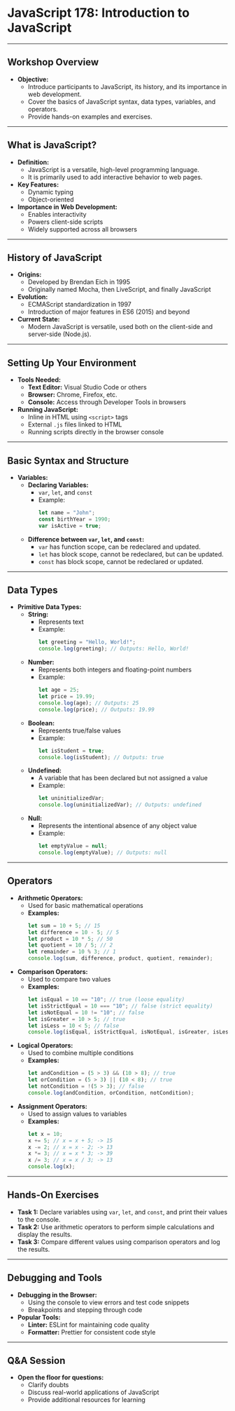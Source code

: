 # JavaScript 178: Introduction to JavaScript

---

## Workshop Overview
- **Objective:**
  - Introduce participants to JavaScript, its history, and its importance in web development.
  - Cover the basics of JavaScript syntax, data types, variables, and operators.
  - Provide hands-on examples and exercises.

---

## What is JavaScript?
- **Definition:**
  - JavaScript is a versatile, high-level programming language.
  - It is primarily used to add interactive behavior to web pages.
- **Key Features:**
  - Dynamic typing
  - Object-oriented
- **Importance in Web Development:**
  - Enables interactivity
  - Powers client-side scripts
  - Widely supported across all browsers

---

## History of JavaScript
- **Origins:**
  - Developed by Brendan Eich in 1995
  - Originally named Mocha, then LiveScript, and finally JavaScript
- **Evolution:**
  - ECMAScript standardization in 1997
  - Introduction of major features in ES6 (2015) and beyond
- **Current State:**
  - Modern JavaScript is versatile, used both on the client-side and server-side (Node.js).

---

## Setting Up Your Environment
- **Tools Needed:**
  - **Text Editor:** Visual Studio Code or others
  - **Browser:** Chrome, Firefox, etc.
  - **Console:** Access through Developer Tools in browsers
- **Running JavaScript:**
  - Inline in HTML using `<script>` tags
  - External `.js` files linked to HTML
  - Running scripts directly in the browser console

---

## Basic Syntax and Structure
- **Variables:**
  - **Declaring Variables:**
    - `var`, `let`, and `const`
    - Example: 
      ```javascript
      let name = "John";
      const birthYear = 1990;
      var isActive = true;
      ```
  - **Difference between `var`, `let`, and `const`:**
    - `var` has function scope, can be redeclared and updated.
    - `let` has block scope, cannot be redeclared, but can be updated.
    - `const` has block scope, cannot be redeclared or updated.

---

## Data Types
- **Primitive Data Types:**
  - **String:**
    - Represents text
    - Example: 
      ```javascript
      let greeting = "Hello, World!";
      console.log(greeting); // Outputs: Hello, World!
      ```
  - **Number:**
    - Represents both integers and floating-point numbers
    - Example:
      ```javascript
      let age = 25;
      let price = 19.99;
      console.log(age); // Outputs: 25
      console.log(price); // Outputs: 19.99
      ```
  - **Boolean:**
    - Represents true/false values
    - Example:
      ```javascript
      let isStudent = true;
      console.log(isStudent); // Outputs: true
      ```
  - **Undefined:**
    - A variable that has been declared but not assigned a value
    - Example:
      ```javascript
      let uninitializedVar;
      console.log(uninitializedVar); // Outputs: undefined
      ```
  - **Null:**
    - Represents the intentional absence of any object value
    - Example:
      ```javascript
      let emptyValue = null;
      console.log(emptyValue); // Outputs: null
      ```

---

## Operators
- **Arithmetic Operators:**
  - Used for basic mathematical operations
  - **Examples:**
    ```javascript
    let sum = 10 + 5; // 15
    let difference = 10 - 5; // 5
    let product = 10 * 5; // 50
    let quotient = 10 / 5; // 2
    let remainder = 10 % 3; // 1
    console.log(sum, difference, product, quotient, remainder);
    ```
- **Comparison Operators:**
  - Used to compare two values
  - **Examples:**
    ```javascript
    let isEqual = 10 == "10"; // true (loose equality)
    let isStrictEqual = 10 === "10"; // false (strict equality)
    let isNotEqual = 10 != "10"; // false
    let isGreater = 10 > 5; // true
    let isLess = 10 < 5; // false
    console.log(isEqual, isStrictEqual, isNotEqual, isGreater, isLess);
    ```
- **Logical Operators:**
  - Used to combine multiple conditions
  - **Examples:**
    ```javascript
    let andCondition = (5 > 3) && (10 > 8); // true
    let orCondition = (5 > 3) || (10 < 8); // true
    let notCondition = !(5 > 3); // false
    console.log(andCondition, orCondition, notCondition);
    ```
- **Assignment Operators:**
  - Used to assign values to variables
  - **Examples:**
    ```javascript
    let x = 10;
    x += 5; // x = x + 5; -> 15
    x -= 2; // x = x - 2; -> 13
    x *= 3; // x = x * 3; -> 39
    x /= 3; // x = x / 3; -> 13
    console.log(x);
    ```

---

## Hands-On Exercises
- **Task 1:** Declare variables using `var`, `let`, and `const`, and print their values to the console.
- **Task 2:** Use arithmetic operators to perform simple calculations and display the results.
- **Task 3:** Compare different values using comparison operators and log the results.

---

## Debugging and Tools
- **Debugging in the Browser:**
  - Using the console to view errors and test code snippets
  - Breakpoints and stepping through code
- **Popular Tools:**
  - **Linter:** ESLint for maintaining code quality
  - **Formatter:** Prettier for consistent code style

---

## Q&A Session
- **Open the floor for questions:**
  - Clarify doubts
  - Discuss real-world applications of JavaScript
  - Provide additional resources for learning
